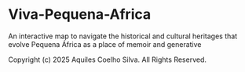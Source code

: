 # Viva-Pequena-Africa
An interactive map to navigate the historical and cultural heritages that evolve Pequena África as a place of memoir and generative 


Copyright (c) 2025 Aquiles Coelho Silva. All Rights Reserved.

